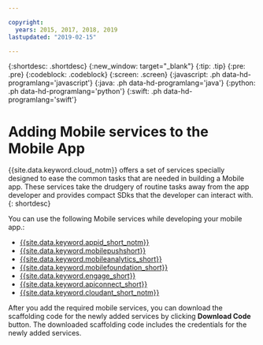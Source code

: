 ```yaml
---

copyright:
  years: 2015, 2017, 2018, 2019
lastupdated: "2019-02-15"

---
```


{:shortdesc: .shortdesc}
{:new_window: target="_blank"}
{:tip: .tip}
{:pre: .pre}
{:codeblock: .codeblock}
{:screen: .screen}
{:javascript: .ph data-hd-programlang='javascript'}
{:java: .ph data-hd-programlang='java'}
{:python: .ph data-hd-programlang='python'}
{:swift: .ph data-hd-programlang='swift'}

# Adding Mobile services to the Mobile App

{{site.data.keyword.cloud_notm}} offers a set of services specially designed to ease the common tasks that are needed in building a Mobile app. These services take the drudgery of routine tasks away from the app developer and provides compact SDks that the developer can interact with.
{: shortdesc}

You can use the following Mobile services while developing your mobile app.:

- [{{site.data.keyword.appid_short_notm}}](https://cloud.ibm.com/docs/services/appid/index.html)
- [{{site.data.keyword.mobilepushshort}}](https://cloud.ibm.com/docs/services/mobilepush/index.html)
- [{{site.data.keyword.mobileanalytics_short}}](https://cloud.ibm.com/docs/services/mobileanalytics/index.html)
- [{{site.data.keyword.mobilefoundation_short}}](https://cloud.ibm.com/docs/services/mobilefoundation/index.html)
- [{{site.data.keyword.engage_short}}](https://cloud.ibm.com/docs/services/app-launch/index.html)
- [{{site.data.keyword.apiconnect_short}}](https://cloud.ibm.com/docs/services/apiconnect/index.html)
- [{{site.data.keyword.cloudant_short_notm}}](https://cloud.ibm.com/docs/services/Cloudant/getting-started.html)

After you add the required mobile services, you can download the scaffolding code for the newly added services by clicking **Download Code** button. The downloaded scaffolding code includes the credentials for the newly added services.

